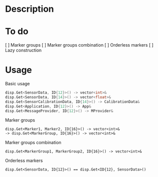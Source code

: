 # Description



# To do

[ ] Marker groups
[ ] Marker groups combination
[ ] Orderless markers
[ ] Lazy construction

# Usage

Basic usage
```c++
disp.Get<SensorData, ID{12}>() -> vector<int>&
disp.Get<SensorData, ID{14}>() -> vector<float>&
disp.Get<SensorCalibrationData, ID{14}>() -> CalibrationData&
disp.Get<Application, ID{12}>() -> App&
disp.Get<MessageProvider, ID{12}>() -> MProvider&
```

Marker groups
```
disp.Get<Marker1, Marker2, ID{16}>() -> vector<int>&
-> disp.Get<MarkerGroup, ID{16}>() -> vector<int>&
```

Marker groups combination
```
disp.Get<MarkerGroup1, MarkerGroup2, ID{16}>() -> vector<int>&
```

Orderless markers
```
disp.Get<SensorData, ID{12}>() == disp.Get<ID{12}, SensorData>() 
```
